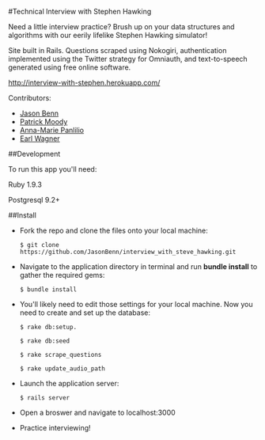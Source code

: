 #Technical Interview with Stephen Hawking

Need a little interview practice?  Brush up on your data structures and algorithms with our eerily lifelike Stephen Hawking simulator!

Site built in Rails.  Questions scraped using Nokogiri, authentication implemented using the Twitter strategy for Omniauth, and text-to-speech generated using free online software.

<http://interview-with-stephen.herokuapp.com/>


Contributors:
- [Jason Benn](https://github.com/JasonBenn)
- [Patrick Moody](https://github.com/patmood)
- [Anna-Marie Panlilio](https://github.com/codesliced)
- [Earl Wagner](https://github.com/innovateworld)



##Development

To run this app you'll need:

Ruby 1.9.3 

Postgresql 9.2+



##Install

- Fork the repo and clone the files onto your local machine:

      $ git clone https://github.com/JasonBenn/interview_with_steve_hawking.git

- Navigate to the application directory in terminal and run **bundle install** to gather the required gems:

      $ bundle install

- You'll likely need to edit those settings for your local machine. Now you need to create and set up the database:

      $ rake db:setup.

      $ rake db:seed

      $ rake scrape_questions

      $ rake update_audio_path

- Launch the application server:

      $ rails server

- Open a broswer and navigate to localhost:3000

- Practice interviewing!
